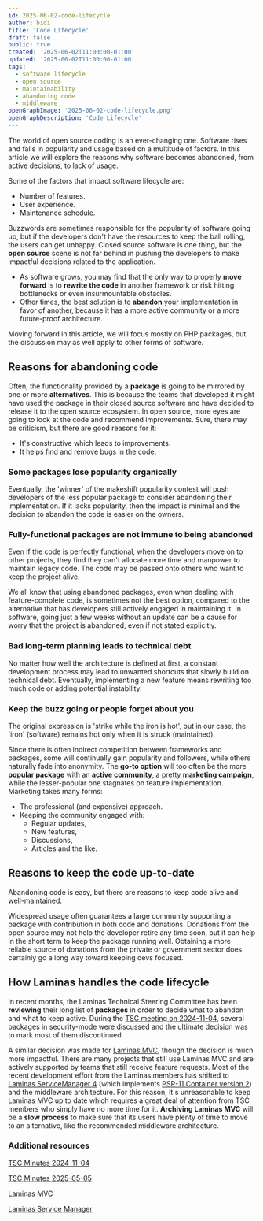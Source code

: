 ```yaml
---
id: 2025-06-02-code-lifecycle
author: bidi
title: 'Code Lifecycle'
draft: false
public: true
created: '2025-06-02T11:00:00-01:00'
updated: '2025-06-02T11:00:00-01:00'
tags:
  - software lifecycle
  - open source
  - maintainability
  - abandoning code
  - middleware
openGraphImage: '2025-06-02-code-lifecycle.png'
openGraphDescription: 'Code Lifecycle'
---
```


The world of open source coding is an ever-changing one.
Software rises and falls in popularity and usage based on a multitude of factors.
In this article we will explore the reasons why software becomes abandoned, from active decisions, to lack of usage.

<!--- EXTENDED -->

Some of the factors that impact software lifecycle are:

- Number of features.
- User experience.
- Maintenance schedule.

Buzzwords are sometimes responsible for the popularity of software going up, but if the developers don't have the resources to keep the ball rolling, the users can get unhappy.
Closed source software is one thing, but the **open source** scene is not far behind in pushing the developers to make impactful decisions related to the application.

- As software grows, you may find that the only way to properly **move forward** is to **rewrite the code** in another framework or risk hitting bottlenecks or even insurmountable obstacles.
- Other times, the best solution is to **abandon** your implementation in favor of another, because it has a more active community or a more future-proof architecture.

Moving forward in this article, we will focus mostly on PHP packages, but the discussion may as well apply to other forms of software.

## Reasons for abandoning code

Often, the functionality provided by a **package** is going to be mirrored by one or more **alternatives**.
This is because the teams that developed it might have used the package in their closed source software and have decided to release it to the open source ecosystem.
In open source, more eyes are going to look at the code and recommend improvements.
Sure, there may be criticism, but there are good reasons for it:

- It's constructive which leads to improvements.
- It helps find and remove bugs in the code.

### Some packages lose popularity organically

Eventually, the 'winner' of the makeshift popularity contest will push developers of the less popular package to consider abandoning their implementation.
If it lacks popularity, then the impact is minimal and the decision to abandon the code is easier on the owners.

### Fully-functional packages are not immune to being abandoned

Even if the code is perfectly functional, when the developers move on to other projects, they find they can't allocate more time and manpower to maintain legacy code.
The code may be passed onto others who want to keep the project alive.

We all know that using abandoned packages, even when dealing with feature-complete code, is sometimes not the best option, compared to the alternative that has developers still actively engaged in maintaining it.
In software, going just a few weeks without an update can be a cause for worry that the project is abandoned, even if not stated explicitly.

### Bad long-term planning leads to technical debt

No matter how well the architecture is defined at first, a constant development process may lead to unwanted shortcuts that slowly build on technical debt.
Eventually, implementing a new feature means rewriting too much code or adding potential instability.

### Keep the buzz going or people forget about you

The original expression is 'strike while the iron is hot', but in our case, the 'iron' (software) remains hot only when it is struck (maintained).

Since there is often indirect competition between frameworks and packages, some will continually gain popularity and followers, while others naturally fade into anonymity.
The **go-to option** will too often be the more **popular package** with an **active community**, a pretty **marketing campaign**, while the lesser-popular one stagnates on feature implementation.
Marketing takes many forms:

- The professional (and expensive) approach.
- Keeping the community engaged with:
    - Regular updates,
    - New features,
    - Discussions,
    - Articles and the like.

## Reasons to keep the code up-to-date

Abandoning code is easy, but there are reasons to keep code alive and well-maintained.

Widespread usage often guarantees a large community supporting a package with contribution in both code and donations.
Donations from the open source may not help the developer retire any time soon, but it can help in the short term to keep the package running well.
Obtaining a more reliable source of donations from the private or government sector does certainly go a long way toward keeping devs focused.

## How Laminas handles the code lifecycle

In recent months, the Laminas Technical Steering Committee has been **reviewing** their long list of **packages** in order to decide what to abandon and what to keep active.
During the [TSC meeting on 2024-11-04](https://github.com/laminas/technical-steering-committee/blob/main/meetings/minutes/2024-11-04-TSC-Minutes.md), several packages in security-mode were discussed and the ultimate decision was to mark most of them discontinued.

A similar decision was made for [Laminas MVC](https://github.com/laminas/laminas-mvc), though the decision is much more impactful.
There are many projects that still use Laminas MVC and are actively supported by teams that still receive feature requests.
Most of the recent development effort from the Laminas members has shifted to [Laminas ServiceManager 4](https://github.com/laminas/laminas-servicemanager) (which implements [PSR-11 Container version 2](https://github.com/php-fig/container)) and the middleware architecture.
For this reason, it's unreasonable to keep Laminas MVC up to date which requires a great deal of attention from TSC members who simply have no more time for it.
**Archiving Laminas MVC** will be a **slow process** to make sure that its users have plenty of time to move to an alternative, like the recommended middleware architecture.

### Additional resources

[TSC Minutes 2024-11-04](https://github.com/laminas/technical-steering-committee/blob/main/meetings/minutes/2024-11-04-TSC-Minutes.md)

[TSC Minutes 2025-05-05](https://github.com/laminas/technical-steering-committee/blob/main/meetings/minutes/2025-05-05-TSC-Minutes.md)

[Laminas MVC](https://github.com/laminas/laminas-mvc)

[Laminas Service Manager](https://github.com/laminas/laminas-servicemanager)
